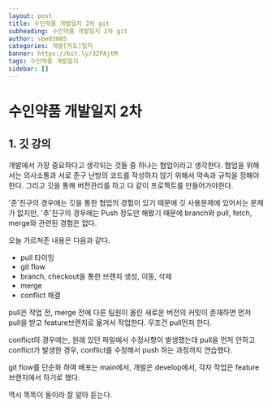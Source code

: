 ```yaml
---
layout: post
title: 수인약품 개발일지 2차 git
subheading: 수인약품 개발일지 2차 git
author: sbe03005
categories: 개발[지도]일지
banner: https://bit.ly/32PAjtM
tags: 수인약품 개발일지
sidebar: []
---
```


# 수인약품 개발일지 2차



## 1. 깃 강의

개발에서 가장 중요하다고 생각되는 것들 중 하나는 협업이라고 생각한다. 협업을 위해서는 의사소통과 서로 준구 난방의 코드를 작성하지 않기 위해서 약속과 규칙을 정해야한다. 그리고 깃을 통해 버전관리를 하고 다 같이 프로젝트를 만들어가야한다. 

'준'친구의 경우에는 깃을 통한 협업의 경험이 있기 때문에 깃 사용문제에 있어서는 문제가 없지만, '추'친구의 경우에는 Push 정도만 해봤기 때문에 branch와 pull, fetch, merge와 관련된 경험은 없다.

오늘 가르쳐준 내용은 다음과 같다.

- pull 타이밍
- git flow
- branch, checkout을 통한 브랜치 생성, 이동, 삭제
- merge
- conflict 해결



pull은 작업 전, merge 전에 다른 팀원이 올린 새로운 버전의 커밋이 존재하면 먼저 pull을 받고 feature브랜치로 옮겨서 작업한다. 무조건 pull먼저 한다.

conflict의 경우에는, 원래 있던 파일에서 수정사항이 발생했는데 pull을 먼저 안하고 conflict가 발생한 경우, conflict를 수정해서 push 하는 과정까지 연습했다.

git flow를 단순화 하여 배포는 main에서, 개발은 develop에서, 각자 작업은 feature 브랜치에서 하기로 했다.

역시 똑똑이 들이라 잘 알아 듣는다.